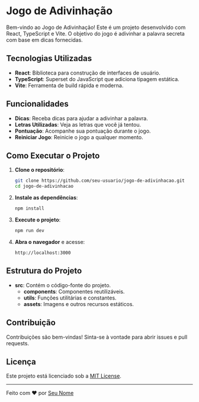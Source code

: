 # Jogo de Adivinhação

Bem-vindo ao Jogo de Adivinhação! Este é um projeto desenvolvido com React, TypeScript e Vite. O objetivo do jogo é adivinhar a palavra secreta com base em dicas fornecidas.

## Tecnologias Utilizadas

- **React**: Biblioteca para construção de interfaces de usuário.
- **TypeScript**: Superset do JavaScript que adiciona tipagem estática.
- **Vite**: Ferramenta de build rápida e moderna.

## Funcionalidades

- **Dicas**: Receba dicas para ajudar a adivinhar a palavra.
- **Letras Utilizadas**: Veja as letras que você já tentou.
- **Pontuação**: Acompanhe sua pontuação durante o jogo.
- **Reiniciar Jogo**: Reinicie o jogo a qualquer momento.

## Como Executar o Projeto

1. **Clone o repositório**:
    ```sh
    git clone https://github.com/seu-usuario/jogo-de-adivinhacao.git
    cd jogo-de-adivinhacao
    ```

2. **Instale as dependências**:
    ```sh
    npm install
    ```

3. **Execute o projeto**:
    ```sh
    npm run dev
    ```

4. **Abra o navegador** e acesse:
    ```
    http://localhost:3000
    ```

## Estrutura do Projeto

- **src**: Contém o código-fonte do projeto.
  - **components**: Componentes reutilizáveis.
  - **utils**: Funções utilitárias e constantes.
  - **assets**: Imagens e outros recursos estáticos.

## Contribuição

Contribuições são bem-vindas! Sinta-se à vontade para abrir issues e pull requests.

## Licença

Este projeto está licenciado sob a [MIT License](LICENSE).

---

Feito com ❤️ por [Seu Nome](https://github.com/RaiVandeberg)
